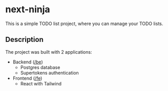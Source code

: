 # next-ninja

This is a simple TODO list project, where you can manage your TODO lists.

## Description

The project was built with 2 applications:
- Backend ([/be](/be))
  - Postgres database
  - Supertokens authentication
- Frontend ([/fe](/fe))
  - React with Tailwind
